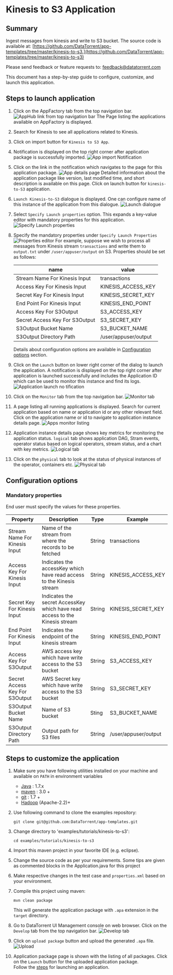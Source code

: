 # Kinesis to S3 Application

## Summary
Ingest messages from kinesis and write to S3 bucket.
The source code is available at: [https://github.com/DataTorrent/app-templates/tree/master/kinesis-to-s3.](https://github.com/DataTorrent/app-templates/tree/master/kinesis-to-s3)

Please send feedback or feature requests to: [feedback@datatorrent.com](mailto:feedback@datatorrent.com)

This document has a step-by-step guide to configure, customize, and launch this application.

## <a name="steps_to_launch">Steps to launch application</a>

1. Click on the AppFactory tab from the top navigation bar.
   ![AppHub link from top navigation bar](images/common/apphub_link.png)
   The Page listing the applications available on AppFactory is displayed.
1. Search for Kinesis to see all applications related to Kinesis.
1. Click on import button for `Kinesis to S3 App`.
1. Notification is displayed on the top right corner after application package is successfully
   imported.
   ![App import Notification](images/kinesis-to-s3/import-notification.png)

1. Click on the link in the notification which navigates to the page for this application package.
   ![App details page](images/kinesis-to-s3/app-details-page.png)
   Detailed information about the application package like version, last modified time, and short description is available on this page. Click on launch button for `kinesis-to-S3` application.

1. <a name="launch-dialogue"></a>`Launch Kinesis-to-S3` dialogue is displayed. One can configure name of this instance of the application from this dialogue.
   ![Launch dialogue](images/kinesis-to-s3/launch.png)

1. Select `Specify Launch properties` option. This expands a key-value editor with mandatory properties for this application. 
   ![Specify Launch properties](images/kinesis-to-s3/specify-launch.png)

1. Specify the mandatory properties under `Specify Launch Properties`
   ![Properties editor](images/kinesis-to-s3/property-editor.png)
   <a name="property-editor"></a>
   For example, suppose we wish to process all messages from Kinesis stream `transactions` 
      and write them to `output.txt` under `/user/appuser/output` on S3. Properties should be set as follows:

    |name|value|
    |---|---|
    |Stream Name For Kinesis Input|transactions|
    |Access Key For Kinesis Input|KINESIS_ACCESS_KEY|
    |Secret Key For Kinesis Input|KINESIS_SECRET_KEY|
    |End Point For Kinesis Input|KINESIS_END_POINT|
    |Access Key For S3Output|S3_ACCESS_KEY|
    |Secret Access Key For S3Output|S3_SECRET_KEY|
    |S3Output Bucket Name|S3_BUCKET_NAME|
    |S3Output Directory Path|/user/appuser/output|

    Details about configuration options are available in [Configuration options](#configuration_options) section.

1. Click on the `Launch` button on lower right corner of the dialog to launch the application.
A notification is displayed on the top right corner after application is launched successfully and includes the Application ID which can be used to monitor this instance and find its logs.
   ![Application launch no tification](images/common/app_launch_notification.png)

1. Click on the `Monitor` tab from the top navigation bar.
   ![Monitor tab](images/common/monitor_link.png)

1. A page listing all running applications is displayed. Search for current application based on name or application id or any other relevant field. Click on the application name or id to navigate to application instance details page.
   ![Apps monitor listing](images/common/apps_monitor_listing.png)

1. Application instance details page shows key metrics for monitoring the application status.
   `logical` tab shows application DAG, Stram events, operator status based on logical operators, stream status, and a chart with key metrics.
   ![Logical tab](images/kinesis-to-s3/logical.png)

1. Click on the `physical` tab to look at the status of physical instances of the operator, containers etc.
   ![Physical tab](images/kinesis-to-s3/physical.png)

## <a name="configuration_options">Configuration options</a>

### Mandatory properties
End user must specify the values for these properties.

|Property|Description|Type|Example|
|---|---|---|-----|
|Stream Name For Kinesis Input|Name of the stream from where the records to be fetched|String|transactions|
|Access Key For Kinesis Input|Indicates the accessKey which have read access to the Kinesis stream|String|KINESIS_ACCESS_KEY|
|Secret Key For Kinesis Input|Indicates the secret AccessKey which have read access to the Kinesis stream|String|KINESIS_SECRET_KEY|
|End Point For Kinesis Input|Indicates the endpoint of the kinesis stream|String|KINESIS_END_POINT|
|Access Key For S3Output|AWS access key which have write access to the S3 bucket|String|S3_ACCESS_KEY|
|Secret Access Key For S3Output|AWS Secret key which have write access to the S3 bucket|String|S3_SECRET_KEY|
|S3Output Bucket Name|Name of S3 bucket|Sting|S3_BUCKET_NAME|
|S3Output Directory Path|Output path for S3 files|String|/user/appuser/output|

## Steps to customize the application

1. Make sure you have following utilities installed on your machine and available on `PATH` in environment variables
    - [Java](https://www.java.com/en/download/manual.jsp) : 1.7.x
    - [maven](http://maven.apache.org/download.cgi) : 3.0 +
    - [git](https://git-scm.com/book/en/v2/Getting-Started-Installing-Git) : 1.7 +
    - [Hadoop]( http://www.michael-noll.com/tutorials/running-hadoop-on-ubuntu-linux-single-node-cluster/) (Apache-2.2)+

1.  Use following command to clone the examples repository:

     ```
     git clone git@github.com:DataTorrent/app-templates.git
     ```

1. Change directory to 'examples/tutorials/kinesis-to-s3':

    ```
    cd examples/tutorials/kinesis-to-s3
    ```

1. Import this maven project in your favorite IDE (e.g. eclipse).

1. Change the source code as per your requirements. Some tips are given as commented blocks in the Application.java for this project

1. Make respective changes in the test case and `properties.xml` based on your environment.

1. Compile this project using maven:

    ```
    mvn clean package
    ```

    This will generate the application package with `.apa` extension in the `target` directory.

1. Go to DataTorrent UI Management console on web browser. Click on the `Develop` tab from the top navigation bar.
   ![Develop tab](images/common/develop_link.png)

1. Click on `upload package` button and upload the generated `.apa` file.
   ![Upload](images/common/upload.png)

1. Application package page is shown with the listing of all packages.
Click on the `Launch` button for the uploaded application package.    
Follow the [steps](#launch-dialogue) for launching an application.
